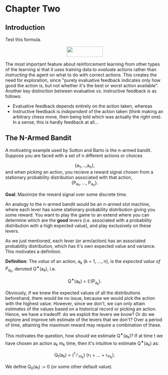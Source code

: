 # Chapter Two

## Introduction

Test this formula.
<p align="center"><img src="https://github.com/LilCPuppy/ReinforcementLearning/blob/main/sutton_and_barto/chapter_two/svgs/980caffcc884d89bb3dc24e04b8d678a.svg?invert_in_darkmode" align=middle width=113.49264465pt height=32.990165999999995pt/></p>

The most important feature about reinforcement learning from other types of the learning si that it uses training data to *evaluate* actions rather than
*instructing* the agent on what to do with correct actions.
This creates the need for exploration, since "purely evaluative feedback indicates only how good the action is, but not whether it's the best or worst action
available".  Another key distinction between evaluative vs. instructive feedback is as follows:
  * Evaluative feedback depends entirely on the action taken, whereas
  * Instructive feedback is *independent* of the action taken (think making an arbitrary chess move, then being told which was actually the *right* one).  In a
  sense, this is hardly feedback at all...
 
## The N-Armed Bandit

A motivating example used by Sutton and Barto is the n-armed bandit.  Suppose you are faced with a set of n different actions or choices
<div align=center>{a<sub>1</sub>,...,a<sub>n</sub>},</div>
and when picking an action, you recieve a reward signal chosen from a stationary probability distribution associated with that action,
<div align=center>{P<sub>a<sub>1</sub></sub>, ..., P<sub>a<sub>n</sub></sub>}.</div>

**Goal**: Maximize the reward signal over some discrete time.

An analogy to the n-armed bandit would be an n-armed slot machine, where each lever has some stationary probability distribution giving you some reward.  You want
to play the game to an extend where you can determine which are the **good** levers (i.e. associated with a probability distribution with a high expected value),
and play exclusively on these levers.

As we just mentioned, each lever (or arm/action) has an associated probability distribution, which has it's own expected value and variance.  This motivates a
definition.

**Definition**: The *value* of an action, a<sub>k</sub> (k = 1, ..., n), is the *expected value of P<sub>a<sub>k</sub></sub>*, denoted
Q<sup>&sext;</sup>(a<sub>k</sub>), i.e.
<div align=center>Q<sup>&sext;</sup>(a<sub>k</sub>) = &Eopf;(P<sub>a<sub>k</sub></sub>).</div>

Obviously, if we knew the expected values of all the distributions beforehand, there would be no issue, because we would pick the action with the highest value.
However, since we don't, we can only attain *estimates* of the values based on a historical record or picking an action.  Hence, we have a tradeoff: do we exploit
the levers we know?  Or do we explore and improve teh estimate of the levers that we don't?  Over a period of time, attaining the maximum reward may require a
combination of these.

This motivates the question, how should we estimate Q<sup>&sext;</sup>(a<sub>k</sub>)?  If at time t we have chosen an action a<sub>k</sub> m<sub>k</sub> time,
then it's intuitive to estimate Q<sup>&sext;</sup>(a<sub>k</sub>) as:
<div align=center>Q<sub>t</sub>(a<sub>k</sub>) = (<sup>1</sup> &#8260; <sub>m<sub>k</sub></sub>) (r<sub>1</sub> + ... + r<sub>m<sub>k</sub></sub>).</div>

We define Q<sub>0</sub>(a<sub>t</sub>) := 0 (or some other default value).

